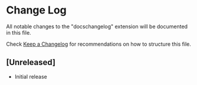# Change Log

All notable changes to the "docschangelog" extension will be documented in this file.

Check [Keep a Changelog](http://keepachangelog.com/) for recommendations on how to structure this file.

## [Unreleased]

- Initial release